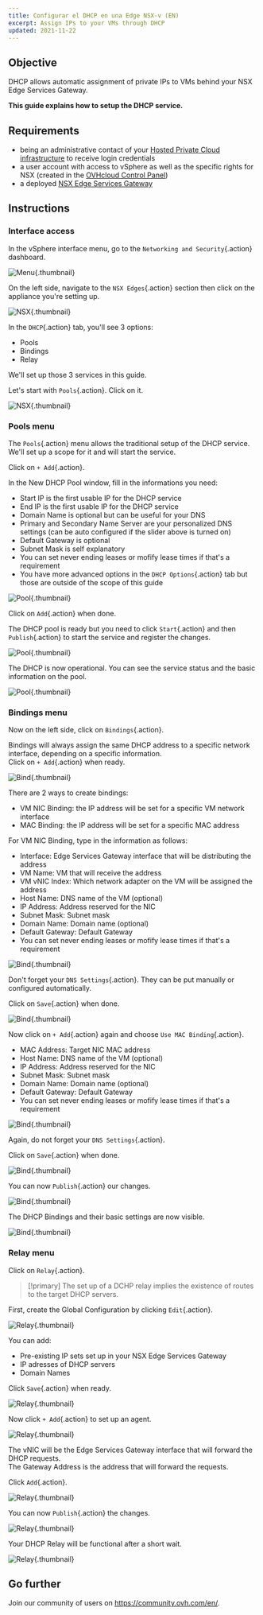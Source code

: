 ```yaml
---
title: Configurar el DHCP en una Edge NSX-v (EN)
excerpt: Assign IPs to your VMs through DHCP
updated: 2021-11-22
---
```


## Objective

DHCP allows automatic assignment of private IPs to VMs behind your NSX Edge Services Gateway.

**This guide explains how to setup the DHCP service.**

## Requirements

- being an administrative contact of your [Hosted Private Cloud infrastructure](https://www.ovhcloud.com/es/enterprise/products/hosted-private-cloud/) to receive login credentials
- a user account with access to vSphere as well as the specific rights for NSX (created in the [OVHcloud Control Panel](https://ca.ovh.com/auth/?action=gotomanager&from=https://www.ovh.com/world/&ovhSubsidiary=ws))
- a deployed [NSX Edge Services Gateway](/pages/hosted_private_cloud/hosted_private_cloud_powered_by_vmware/nsx_deploying_edge_gateway)

## Instructions

### Interface access

In the vSphere interface menu, go to the `Networking and Security`{.action} dashboard.

![Menu](images/en01dash.png){.thumbnail}

On the left side, navigate to the `NSX Edges`{.action} section then click on the appliance you're setting up.

![NSX](images/en02nsx.png){.thumbnail}

In the `DHCP`{.action} tab, you'll see 3 options:

- Pools
- Bindings
- Relay

We'll set up those 3 services in this guide.    

Let's start with `Pools`{.action}. Click on it.

![NSX](images/en03dhcpadd.png){.thumbnail}

### Pools menu

The `Pools`{.action} menu allows the traditional setup of the DHCP service.    
We'll set up a scope for it and will start the service.

Click on `+ Add`{.action}.

In the New DHCP Pool window, fill in the informations you need:

- Start IP is the first usable IP for the DHCP service
- End IP is the first usable IP for the DHCP service
- Domain Name is optional but can be useful for your DNS
- Primary and Secondary Name Server are your personalized DNS settings (can be auto configured if the slider above is turned on)
- Default Gateway is optional
- Subnet Mask is self explanatory
- You can set never ending leases or mofify lease times if that's a requirement
- You have more advanced options in the `DHCP Options`{.action} tab but those are outside of the scope of this guide

![Pool](images/en04pool.png){.thumbnail}

Click on `Add`{.action} when done.

The DHCP pool is ready but you need to click `Start`{.action} and then `Publish`{.action} to start the service and register the changes.

![Pool](images/en05publish.png){.thumbnail}

The DHCP is now operational.
You can see the service status and the basic information on the pool.

![Pool](images/en05started.png){.thumbnail}

### Bindings menu

Now on the left side, click on `Bindings`{.action}.

Bindings will always assign the same DHCP address to a specific network interface, depending on a specific information.    
Click on `+ Add`{.action} when ready.

![Bind](images/en06bind.png){.thumbnail}

There are 2 ways to create bindings:

- VM NIC Binding: the IP address will be set for a specific VM network interface
- MAC Binding: the IP address will be set for a specific MAC address

For VM NIC Binding, type in the information as follows:

- Interface: Edge Services Gateway interface that will be distributing the address
- VM Name: VM that will receive the address
- VM vNIC Index: Which network adapter on the VM will be assigned the address
- Host Name: DNS name of the VM (optional)
- IP Address: Address reserved for the NIC
- Subnet Mask: Subnet mask
- Domain Name: Domain name (optional)
- Default Gateway: Default Gateway
- You can set never ending leases or mofify lease times if that's a requirement

![Bind](images/en07vnicbind.png){.thumbnail}

Don't forget your `DNS Settings`{.action}.
They can be put manually or configured automatically.

Click on `Save`{.action} when done.

![Bind](images/en08binddns.png){.thumbnail}

Now click on `+ Add`{.action} again and choose `Use MAC Binding`{.action}.

- MAC Address: Target NIC MAC address 
- Host Name: DNS name of the VM (optional)
- IP Address: Address reserved for the NIC
- Subnet Mask: Subnet mask
- Domain Name: Domain name (optional)
- Default Gateway: Default Gateway
- You can set never ending leases or mofify lease times if that's a requirement

![Bind](images/en09macbind.png){.thumbnail}

Again, do not forget your `DNS Settings`{.action}.

Click on `Save`{.action} when done.

![Bind](images/en10autodns.png){.thumbnail}

You can now `Publish`{.action} our changes.

![Bind](images/en11publish.png){.thumbnail}

The DHCP Bindings and their basic settings are now visible.

![Bind](images/en12done.png){.thumbnail}

### Relay menu

Click on `Relay`{.action}.

> [!primary]
> The set up of a DCHP relay implies the existence of routes to the target DHCP servers.

First, create the Global Configuration by clicking `Edit`{.action}.    

![Relay](images/en13relay.png){.thumbnail}

You can add:

- Pre-existing IP sets set up in your NSX Edge Services Gateway
- IP adresses of DHCP servers
- Domain Names

Click `Save`{.action} when ready.

![Relay](images/en14relayset.png){.thumbnail}

Now click `+ Add`{.action} to set up an agent.     

![Relay](images/en15agentadd.png){.thumbnail}

The vNIC will be the Edge Services Gateway interface that will forward the DHCP requests.    
The Gateway Address is the address that will forward the requests. 

Click `Add`{.action}.

![Relay](images/en16agent.png){.thumbnail}

You can now `Publish`{.action} the changes.

![Relay](images/en17publish.png){.thumbnail}

Your DHCP Relay will be functional after a short wait.

![Relay](images/en18done.png){.thumbnail}

## Go further

Join our community of users on <https://community.ovh.com/en/>.
